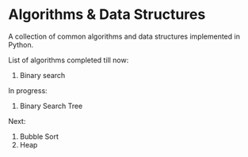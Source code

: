 # Algorithms & Data Structures

A collection of common algorithms and data structures implemented in Python. 

List of algorithms completed till now: 
1. Binary search

In progress:
1. Binary Search Tree

Next:
1. Bubble Sort
2. Heap